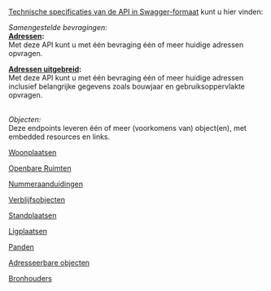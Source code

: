 [Technische specificaties van de API in Swagger-formaat](https://lvbag.github.io/BAG-API/Technische%20specificatie/) kunt u hier vinden:

*Samengestelde bevragingen:* <br> 
__[Adressen](https://lvbag.github.io/BAG-API/Technische%20specificatie/#/Adres):__  
Met deze API kunt u met één bevraging één of meer huidige adressen opvragen. 

__[Adressen uitgebreid](https://lvbag.github.io/BAG-API/Technische%20specificatie/#/Adres%20uitgebreid):__  
Met deze API kunt u met één bevraging één of meer huidige adressen inclusief belangrijke gegevens zoals bouwjaar en gebruiksoppervlakte opvragen.
<br> <br>

*Objecten:* <br>
Deze endpoints leveren één of meer (voorkomens van) object(en), met embedded resources en links.

[Woonplaatsen](https://lvbag.github.io/BAG-API/Technische%20specificatie/#/Woonplaats)

[Openbare Ruimten](https://lvbag.github.io/BAG-API/Technische%20specificatie/#/Openbare%20ruimte)

[Nummeraanduidingen](https://lvbag.github.io/BAG-API/Technische%20specificatie/#/Nummeraanduiding)

[Verblijfsobjecten](https://lvbag.github.io/BAG-API/Technische%20specificatie/#/Verblijfsobject)

[Standplaatsen](https://lvbag.github.io/BAG-API/Technische%20specificatie/#/Standplaats)

[Ligplaatsen](https://lvbag.github.io/BAG-API/Technische%20specificatie/#/Ligplaats)

[Panden](https://lvbag.github.io/BAG-API/Technische%20specificatie/#/Pand)  

[Adresseerbare objecten](https://lvbag.github.io/BAG-API/Technische%20specificatie/#/Adresseerbaar%20object)

[Bronhouders](https://lvbag.github.io/BAG-API/Technische%20specificatie/#/Bronhouder)  
